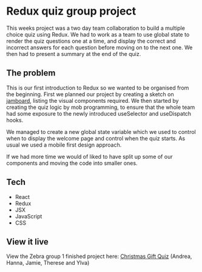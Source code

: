 # Redux quiz group project

This weeks project was a two day team collaboration to build a multiple choice quiz using Redux. We had to work as a team to use global state to render the quiz questions one at a time, and display the correct and incorrect answers for each question before moving on to the next one. We then had to present a summary at the end of the quiz.

## The problem

This is our first introduction to Redux so we wanted to be organised from the beginning.
First we planned our project by creating a sketch on [jamboard](https://jamboard.google.com/d/1wSg5Vkx1tkhAMkHmDc_wAoLRbMdgezljwdX2NNyC3wM/viewer?f=0), listing the visual components required. We then started by creating the quiz logic by mob programming, to ensure that the whole team had some exposure to the newly introduced useSelector and useDispatch hooks.

We managed to create a new global state variable which we used to control when to display the welcome page and control when the quiz starts.
As usual we used a mobile first design approach.

If we had more time we would of liked to have split up some of our components and moving the code into smaller ones.

## Tech

- React
- Redux
- JSX
- JavaScript
- CSS

## View it live

View the Zebra group 1 finished project here: [Christmas Gift Quiz](https://happy-northcutt-899da4.netlify.app/)
(Andrea, Hanna, Jamie, Therese and Ylva)
